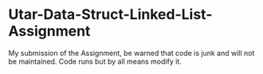 # Utar-Data-Struct-Linked-List-Assignment
My submission of the Assignment, be warned that code is junk and will not be maintained. Code runs but by all means modify it.
